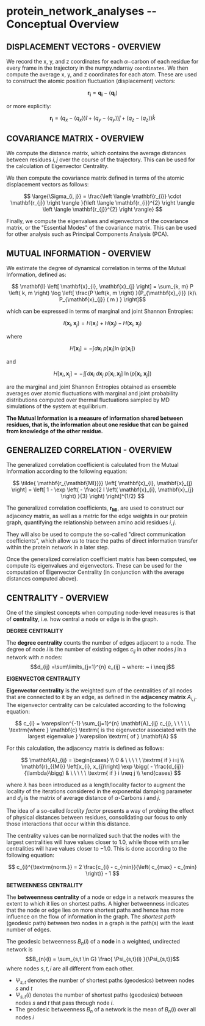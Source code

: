 # protein_network_analyses -- Conceptual Overview

## DISPLACEMENT VECTORS - OVERVIEW

We record the x, y, and z coordinates for each $\alpha-$carbon of each residue for every frame in the trajectory in the numpy.ndarray ```coordinates```. We then compute the average x, y, and z coordinates for each atom. These are used to construct the atomic position fluctuation (displacement) vectors: 

$$ \mathbf{ r_{i}} = \mathbf{q_{i}} - \left \langle \mathbf{q_{i}} \right \rangle $$

or more explicitly: 

$$ \mathbf{r_{i}} = \left(q_{x} - \left \langle q_{x} \right \rangle \right ) \hat i + \left(q_{y} - \left \langle q_{y} \right \rangle \right )  \hat j + \left(q_{z} - \left \langle q_{z} \right \rangle \right )  \hat k $$

##  COVARIANCE MATRIX - OVERVIEW

We compute the distance matrix, which contains the average distances between residues $i, j$ over the course of the trajectory. This can be used for the calculation of Eigenvector Centrality.

We then compute the covariance matrix defined in terms of the atomic displacement vectors as follows: 

$$ \large{\Sigma_{i, j}} = \frac{\left \langle \mathbf{r_{i}} \cdot \mathbf{r_{j}} \right \rangle }{\left \langle \mathbf{r_{i}}^{2} \right \rangle \left \langle \mathbf{r_{j}}^{2} \right \rangle} $$

Finally, we compute the eigenvalues and eigenvectors of the covariance matrix, or the "Essential Modes" of the covariance matrix. This can be used for other analysis such as Principal Components Analysis (PCA).

## MUTUAL INFORMATION - OVERVIEW

We estimate the degree of dynamical correlation in terms of the Mutual Information, defined as: 

$$ \mathbf{I} \left[ \mathbf{x}_{i}, \mathbf{x}_{j} \right] = \sum_{k, m} P \left( k, m \right) \log \left[ \frac{P \left(k, m \right) }{P_{\mathbf{x}_{i}} (k)\  P_{\mathbf{x}_{j}} ( m ) } \right]$$ 

which can be expressed in terms of marginal and joint Shannon Entropies: 

$$ I \left( \mathbf{x}_{i}, \mathbf{x}_{j} \right) = H \left( \mathbf{x}_{i} \right) + H \left( \mathbf{x}_{j} \right) - H \left( \mathbf{x}_{i}, \mathbf{x}_{j} \right) $$

where

$$ H \left[ \mathbf{x}_{i} \right] = - \int d\mathbf{x}_{i}\ p \left[ \mathbf{x}_{i} \right] \ln \left( p \left[ \mathbf{x}_{i} \right] \right) $$

and

$$ H \left[ \mathbf{x}_{i}, \mathbf{x}_{j} \right] = - \iint d\mathbf{x}_{i}\ d\mathbf{x}_{j}\ p\left[\mathbf{x}_{i}, \mathbf{x}_{j} \right]\ \ln \left( p \left[ \mathbf{x}_{i}, \mathbf{x}_{j} \right] \right) $$

are the marginal and joint Shannon Entropies obtained as ensemble averages over atomic fluctuations  with marginal and joint probability distributions computed over thermal fluctuations sampled by MD simulations of the system at equilibrium.

**The Mutual Information is a measure of information shared between residues, that is, the information about one residue that can be gained from knowledge of the other residue.**

## GENERALIZED CORRELATION - OVERVIEW

The generalized correlation coefficient is calculated from the Mutual Information according to the following equation: 

$$ \tilde{ \mathbf{r_{\mathbf{MI}}}} \left[ \mathbf{x}_{i}, \mathbf{x}_{j} \right] = \left[ 1 - \exp \left( - \frac{2 I \left( \mathbf{x}_{i}, \mathbf{x}_{j} \right) }{3} \right) \right]^{1/2} $$ 

The generalized correlation coefficients, $\mathbf{r_{MI}}$, are used to construct our adjacency matrix, as well as a metric for the edge weights in our protein graph, quantifying the relationship between amino acid residues $i, j$.

They will also be used to compute the so-called "direct communication coefficients", which allow us to trace the paths of direct information transfer within the protein network in a later step.

Once the generalized correlation coefficient matrix has been computed, we compute its eigenvalues and eigenvectors. These can be used for the computation of Eigenvector Centrality (in conjunction with the average distances computed above).

## CENTRALITY - OVERVIEW
One of the simplest concepts when computing node-level measures is that of **centrality**, i.e. how central a node or edge is in the graph. 

**DEGREE CENTRALITY**

The **degree centrality** counts the number of edges adjacent to a node. The degree of node *i* is the number of existing edges $c_{ij}$ in other nodes *j* in a network with *n* nodes:
$$d_{ij} =\sum\limits_{j=1}^{n} e_{ij} ~ where: ~ i \neq j$$

**EIGENVECTOR CENTRALITY**

**Eigenvector centrality** is the weighted sum of the centralities of all nodes that are connected to it by an edge, as defined in the **adjacency matrix** $A_{i, j}$. The eigenvector centrality can be calculated according to the following equation:
    
$$ c_{i} = \varepsilon^{-1} \sum_{j=1}^{n} \mathbf{A}_{ij} c_{j}, \ \ \ \ \ \textrm{where } \mathbf{c} \textrm{ is the eigenvector associated with the largest eigenvalue } \varepsilon \textrm{ of } \mathbf{A} $$ 

For this calculation, the adjacency matrix is defined as follows: 
    
$$ \mathbf{A}_{ij} = \begin{cases} \\ 0 & \ \ \ \ \ \textrm{ if } i=j \\ \mathbf{r}_{{MI}} \left[x_{i}, x_{j}\right] \exp \bigg( - \frac{d_{ij}}{\lambda}\bigg) & \ \ \ \ \ \textrm{ if } i \neq j \\ \end{cases} $$ 
        
where $\lambda$ has been introduced as a length/locality factor to augment the locality of the iterations considered in the exponential damping parameter and $d_{ij}$ is the matrix of average distance of $\alpha$-Carbons $i$ and $j$.

The idea of a so-called *locality factor* presents a way of probing the effect of physical distances between residues, consolidating our focus to only those interactions that occur within this distance.

The centrality values can be normalized such that the nodes with the largest centralities will have values closer to $1.0$, while those with smaller centralities will have values closer to $-1.0$. This is done according to the following equation: 

$$ c_{i}^{\textrm{norm.}} = 2 \frac{c_{i} - c_{min}}{\left( c_{max} - c_{min} \right)} - 1 $$ 

**BETWEENNESS CENTRALITY**

The **betweenness centrality** of a node or edge in a network measures the extent to which it lies on shortest paths. A higher betweenness indicates that the node or edge lies on more shortest paths and hence has more influence on the flow of information in the graph. The *shortest path* (geodesic path) between two nodes in a graph is the path(s) with the least number of edges.

The geodesic betweenness $B_{n}(i)$ of a **node** in a weighted, undirected network is
$$B_{n}(i) =  \sum_{s,t \in G} \frac{ \Psi_{s,t}(i) }{\Psi_{s,t}}$$
where nodes $s,t,i$ are all different from each other.

* $\Psi_{s,t}$ denotes the number of shortest paths (geodesics) between nodes $s$ and $t$
* $\Psi_{s,t}(i)$ denotes the number of shortest paths (geodesics) between nodes $s$ and $t$ that pass through node $i$.
* The geodesic betweenness $B_n$ of a network is the mean of $B_n(i)$ over all nodes $i$
